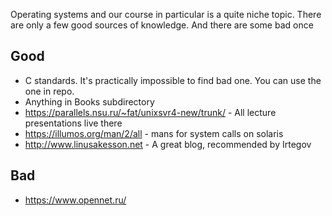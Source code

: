 Operating systems and our course in particular is a quite niche topic. There are only a few good sources of knowledge. And there are some bad once
## Good
- C standards. It's practically impossible to find bad one. You can use the one in repo.
- Anything in Books subdirectory
- https://parallels.nsu.ru/~fat/unixsvr4-new/trunk/ - All lecture presentations live there
- https://illumos.org/man/2/all - mans for system calls on solaris 
- http://www.linusakesson.net - A great blog, recommended by Irtegov
## Bad
- https://www.opennet.ru/